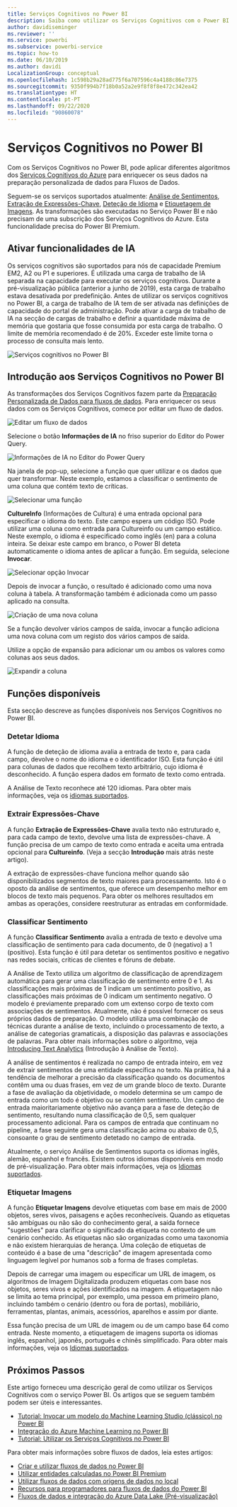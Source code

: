```yaml
---
title: Serviços Cognitivos no Power BI
description: Saiba como utilizar os Serviços Cognitivos com o Power BI
author: davidiseminger
ms.reviewer: ''
ms.service: powerbi
ms.subservice: powerbi-service
ms.topic: how-to
ms.date: 06/10/2019
ms.author: davidi
LocalizationGroup: conceptual
ms.openlocfilehash: 1c598b29a28ad775f6a707596c4a4188c86e7375
ms.sourcegitcommit: 9350f994b7f18b0a52a2e9f8f8f8e472c342ea42
ms.translationtype: HT
ms.contentlocale: pt-PT
ms.lasthandoff: 09/22/2020
ms.locfileid: "90860078"
---
```

# <a name="cognitive-services-in-power-bi"></a>Serviços Cognitivos no Power BI 

Com os Serviços Cognitivos no Power BI, pode aplicar diferentes algoritmos dos [Serviços Cognitivos do Azure](https://azure.microsoft.com/services/cognitive-services/) para enriquecer os seus dados na preparação personalizada de dados para Fluxos de Dados.

Seguem-se os serviços suportados atualmente: [Análise de Sentimentos](/azure/cognitive-services/text-analytics/how-tos/text-analytics-how-to-sentiment-analysis), [Extração de Expressões-Chave](/azure/cognitive-services/text-analytics/how-tos/text-analytics-how-to-keyword-extraction), [Deteção de Idioma](/azure/cognitive-services/text-analytics/how-tos/text-analytics-how-to-language-detection) e [Etiquetagem de Imagens](/azure/cognitive-services/computer-vision/concept-tagging-images). As transformações são executadas no Serviço Power BI e não precisam de uma subscrição dos Serviços Cognitivos do Azure. Esta funcionalidade precisa do Power BI Premium.

## <a name="enabling-ai-features"></a>**Ativar funcionalidades de IA**

Os serviços cognitivos são suportados para nós de capacidade Premium EM2, A2 ou P1 e superiores. É utilizada uma carga de trabalho de IA separada na capacidade para executar os serviços cognitivos. Durante a pré-visualização pública (anterior a junho de 2019), esta carga de trabalho estava desativada por predefinição. Antes de utilizar os serviços cognitivos no Power BI, a carga de trabalho de IA tem de ser ativada nas definições de capacidade do portal de administração. Pode ativar a carga de trabalho de IA na secção de cargas de trabalho e definir a quantidade máxima de memória que gostaria que fosse consumida por esta carga de trabalho. O limite de memória recomendado é de 20%. Exceder este limite torna o processo de consulta mais lento.

![Serviços cognitivos no Power BI](media/service-cognitive-services/cognitive-services_01.png)

## <a name="getting-started-with-cognitive-services-in-power-bi"></a>**Introdução aos Serviços Cognitivos no Power BI**

As transformações dos Serviços Cognitivos fazem parte da [Preparação Personalizada de Dados para fluxos de dados](https://powerbi.microsoft.com/blog/introducing-power-bi-data-prep-wtih-dataflows/). Para enriquecer os seus dados com os Serviços Cognitivos, comece por editar um fluxo de dados.

![Editar um fluxo de dados](media/service-cognitive-services/cognitive-services_02.png)

Selecione o botão **Informações de IA** no friso superior do Editor do Power Query.

![Informações de IA no Editor do Power Query](media/service-cognitive-services/cognitive-services_03.png)

Na janela de pop-up, selecione a função que quer utilizar e os dados que quer transformar. Neste exemplo, estamos a classificar o sentimento de uma coluna que contém texto de críticas.

![Selecionar uma função](media/service-cognitive-services/cognitive-services_04.png)

**CultureInfo** (Informações de Cultura) é uma entrada opcional para especificar o idioma do texto. Este campo espera um código ISO. Pode utilizar uma coluna como entrada para Cultureinfo ou um campo estático. Neste exemplo, o idioma é especificado como inglês (en) para a coluna inteira. Se deixar este campo em branco, o Power BI deteta automaticamente o idioma antes de aplicar a função. Em seguida, selecione **Invocar**.

![Selecionar opção Invocar](media/service-cognitive-services/cognitive-services_05.png)

Depois de invocar a função, o resultado é adicionado como uma nova coluna à tabela. A transformação também é adicionada como um passo aplicado na consulta.

![Criação de uma nova coluna](media/service-cognitive-services/cognitive-services_06.png)

Se a função devolver vários campos de saída, invocar a função adiciona uma nova coluna com um registo dos vários campos de saída.

Utilize a opção de expansão para adicionar um ou ambos os valores como colunas aos seus dados.

![Expandir a coluna](media/service-cognitive-services/cognitive-services_07.png)

## <a name="available-functions"></a>**Funções disponíveis**

Esta secção descreve as funções disponíveis nos Serviços Cognitivos no Power BI.

### <a name="detect-language"></a>**Detetar Idioma**

A função de deteção de idioma avalia a entrada de texto e, para cada campo, devolve o nome do idioma e o identificador ISO. Esta função é útil para colunas de dados que recolhem texto arbitrário, cujo idioma é desconhecido. A função espera dados em formato de texto como entrada.

A Análise de Texto reconhece até 120 idiomas. Para obter mais informações, veja os [idiomas suportados](/azure/cognitive-services/text-analytics/text-analytics-supported-languages).

### <a name="extract-key-phrases"></a>**Extrair Expressões-Chave**

A função **Extração de Expressões-Chave** avalia texto não estruturado e, para cada campo de texto, devolve uma lista de expressões-chave. A função precisa de um campo de texto como entrada e aceita uma entrada opcional para **Cultureinfo**. (Veja a secção **Introdução** mais atrás neste artigo).

A extração de expressões-chave funciona melhor quando são disponibilizados segmentos de texto maiores para processamento. Isto é o oposto da análise de sentimentos, que oferece um desempenho melhor em blocos de texto mais pequenos. Para obter os melhores resultados em ambas as operações, considere reestruturar as entradas em conformidade.

### <a name="score-sentiment"></a>**Classificar Sentimento**

A função **Classificar Sentimento** avalia a entrada de texto e devolve uma classificação de sentimento para cada documento, de 0 (negativo) a 1 (positivo). Esta função é útil para detetar os sentimentos positivo e negativo nas redes sociais, críticas de clientes e fóruns de debate.

A Análise de Texto utiliza um algoritmo de classificação de aprendizagem automática para gerar uma classificação de sentimento entre 0 e 1. As classificações mais próximas de 1 indicam um sentimento positivo, as classificações mais próximas de 0 indicam um sentimento negativo. O modelo é previamente preparado com um extenso corpo de texto com associações de sentimentos. Atualmente, não é possível fornecer os seus próprios dados de preparação. O modelo utiliza uma combinação de técnicas durante a análise de texto, incluindo o processamento de texto, a análise de categorias gramaticais, a disposição das palavras e associações de palavras. Para obter mais informações sobre o algoritmo, veja [Introducing Text Analytics](/archive/blogs/machinelearning/machine-learning-and-text-analytics) (Introdução à Análise de Texto).

A análise de sentimentos é realizada no campo de entrada inteiro, em vez de extrair sentimentos de uma entidade específica no texto. Na prática, há a tendência de melhorar a precisão da classificação quando os documentos contêm uma ou duas frases, em vez de um grande bloco de texto. Durante a fase de avaliação da objetividade, o modelo determina se um campo de entrada como um todo é objetivo ou se contém sentimento. Um campo de entrada maioritariamente objetivo não avança para a fase de deteção de sentimento, resultando numa classificação de 0,5, sem qualquer processamento adicional. Para os campos de entrada que continuam no pipeline, a fase seguinte gera uma classificação acima ou abaixo de 0,5, consoante o grau de sentimento detetado no campo de entrada.

Atualmente, o serviço Análise de Sentimentos suporta os idiomas inglês, alemão, espanhol e francês. Existem outros idiomas disponíveis em modo de pré-visualização. Para obter mais informações, veja os [Idiomas suportados](/azure/cognitive-services/text-analytics/text-analytics-supported-languages).

### <a name="tag-images"></a>**Etiquetar Imagens**

A função **Etiquetar Imagens** devolve etiquetas com base em mais de 2000 objetos, seres vivos, paisagens e ações reconhecíveis. Quando as etiquetas são ambíguas ou não são do conhecimento geral, a saída fornece "sugestões" para clarificar o significado da etiqueta no contexto de um cenário conhecido. As etiquetas não são organizadas como uma taxonomia e não existem hierarquias de herança. Uma coleção de etiquetas de conteúdo é a base de uma "descrição" de imagem apresentada como linguagem legível por humanos sob a forma de frases completas.

Depois de carregar uma imagem ou especificar um URL de imagem, os algoritmos de Imagem Digitalizada produzem etiquetas com base nos objetos, seres vivos e ações identificados na imagem. A etiquetagem não se limita ao tema principal, por exemplo, uma pessoa em primeiro plano, incluindo também o cenário (dentro ou fora de portas), mobiliário, ferramentas, plantas, animais, acessórios, aparelhos e assim por diante.

Essa função precisa de um URL de imagem ou de um campo base 64 como entrada. Neste momento, a etiquetagem de imagens suporta os idiomas inglês, espanhol, japonês, português e chinês simplificado. Para obter mais informações, veja os [Idiomas suportados](/rest/api/cognitiveservices/computervision/tagimage/tagimage#uri-parameters).

## <a name="next-steps"></a>Próximos Passos

Este artigo forneceu uma descrição geral de como utilizar os Serviços Cognitivos com o serviço Power BI. Os artigos que se seguem também podem ser úteis e interessantes. 

* [Tutorial: Invocar um modelo do Machine Learning Studio (clássico) no Power BI](../connect-data/service-tutorial-invoke-machine-learning-model.md)
* [Integração do Azure Machine Learning no Power BI](service-machine-learning-integration.md)
* [Tutorial: Utilizar os Serviços Cognitivos no Power BI](../connect-data/service-tutorial-use-cognitive-services.md)


Para obter mais informações sobre fluxos de dados, leia estes artigos:
* [Criar e utilizar fluxos de dados no Power BI](service-dataflows-create-use.md)
* [Utilizar entidades calculadas no Power BI Premium](service-dataflows-computed-entities-premium.md)
* [Utilizar fluxos de dados com origens de dados no local](service-dataflows-on-premises-gateways.md)
* [Recursos para programadores para fluxos de dados do Power BI](service-dataflows-developer-resources.md)
* [Fluxos de dados e integração do Azure Data Lake (Pré-visualização)](service-dataflows-azure-data-lake-integration.md)